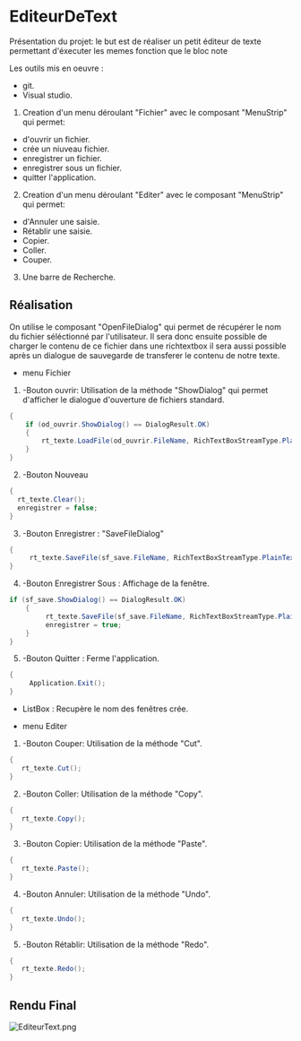 # EditeurDeText

Présentation du projet: le but est de réaliser un petit éditeur de texte permettant d'éxecuter les memes fonction que le bloc note

Les outils mis en oeuvre :

* git.
* Visual studio.

1. Creation d'un menu déroulant "Fichier" avec le composant "MenuStrip" qui permet:
- d'ouvrir un fichier. 
- crée un niuveau fichier. 
- enregistrer un fichier. 
- enregistrer sous un fichier. 
- quitter l'application. 

2. Creation d'un menu déroulant "Editer" avec le composant "MenuStrip" qui permet:
- d'Annuler une saisie. 
- Rétablir une saisie. 
- Copier. 
- Coller. 
- Couper. 

3. Une barre de Recherche.

## Réalisation ##

On utilise le composant "OpenFileDialog" qui permet de récupérer le nom du fichier séléctionné par l'utilisateur.
Il sera donc ensuite possible de charger le contenu de ce fichier dans une richtextbox
il sera aussi possible après un dialogue de sauvegarde de transferer le contenu de notre texte.

- menu Fichier
1. -Bouton ouvrir: Utilisation de la méthode "ShowDialog" qui permet d'afficher le dialogue d'ouverture de fichiers standard.
```cs
{
    if (od_ouvrir.ShowDialog() == DialogResult.OK)
    {
        rt_texte.LoadFile(od_ouvrir.FileName, RichTextBoxStreamType.PlainText);
    }
}
```
2. -Bouton Nouveau 
```cs
{
  rt_texte.Clear();
  enregistrer = false;
}
```
3. -Bouton Enregistrer : "SaveFileDialog"
```cs
{
     rt_texte.SaveFile(sf_save.FileName, RichTextBoxStreamType.PlainText);
}
```
4. -Bouton Enregistrer Sous : Affichage de la fenêtre.
```cs
if (sf_save.ShowDialog() == DialogResult.OK)
    {
         rt_texte.SaveFile(sf_save.FileName, RichTextBoxStreamType.PlainText);
         enregistrer = true;
    }
}
```
5. -Bouton Quitter : Ferme l'application. 
```cs
{
     Application.Exit();
}
```

- ListBox :  Recupère le nom des fenêtres crée.

- menu Editer
1. -Bouton Couper: Utilisation de la méthode "Cut".
```cs
{
   rt_texte.Cut();
}
```
2. -Bouton Coller: Utilisation de la méthode "Copy".
```cs
{
   rt_texte.Copy();
}
```
3. -Bouton Copier: Utilisation de la méthode "Paste".
```cs
{
   rt_texte.Paste();
}
```
4. -Bouton Annuler: Utilisation de la méthode "Undo".
```cs
{
   rt_texte.Undo();
}
```
5. -Bouton Rétablir: Utilisation de la méthode "Redo".
```cs
{
   rt_texte.Redo();
}
```


## Rendu Final ##
![EditeurText.png](http://image.noelshack.com/fichiers/2019/14/6/1554537607-capture.png)
